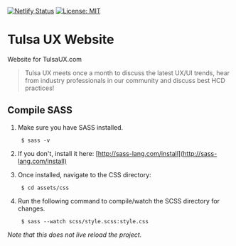 [![Netlify Status](https://api.netlify.com/api/v1/badges/c601cceb-8179-4a84-908c-f0526c50ca70/deploy-status)](https://app.netlify.com/sites/maxxcrawford/deploys)
[![License: MIT](https://img.shields.io/badge/License-MIT-yellow.svg)](https://opensource.org/licenses/MIT)

# Tulsa UX Website
Website for TulsaUX.com

> Tulsa UX meets once a month to discuss the latest UX/UI trends, hear from industry professionals in our community and discuss best HCD practices!

## Compile SASS

1. Make sure you have SASS installed.

        $ sass -v

2. If you don't, install it here: [http://sass-lang.com/install](http://sass-lang.com/install)

3. Once installed, navigate to the CSS directory:

        $ cd assets/css

4. Run the following command to compile/watch the SCSS directory for changes.

        $ sass --watch scss/style.scss:style.css

*Note that this does not live reload the project.*
